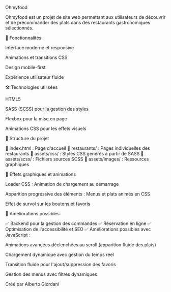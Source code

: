 Ohmyfood

Ohmyfood est un projet de site web permettant aux utilisateurs de découvrir et de précommander des plats dans des restaurants gastronomiques sélectionnés.

🚀 Fonctionnalités

Interface moderne et responsive

Animations et transitions CSS

Design mobile-first

Expérience utilisateur fluide

🛠️ Technologies utilisées

HTML5

SASS (SCSS) pour la gestion des styles

Flexbox pour la mise en page

Animations CSS pour les effets visuels

📌 Structure du projet

📂 index.html : Page d'accueil
📂 restaurants/ : Pages individuelles des restaurants
📂 assets/css/ : Styles CSS générés à partir de SASS
📂 assets/scss/ : Fichiers sources SCSS
📂 assets/images/ : Ressources graphiques

🎨 Effets graphiques et animations

Loader CSS : Animation de chargement au démarrage

Apparition progressive des éléments : Menus et plats animés en CSS

Effet de survol sur les boutons et favoris

📌 Améliorations possibles

✅ Backend pour la gestion des commandes
✅ Réservation en ligne
✅ Optimisation de l'accessibilité et SEO
✅ Améliorations possibles avec JavaScript :

Animations avancées déclenchées au scroll (apparition fluide des plats)

Chargement dynamique avec gestion du temps réel

Transition fluide pour l'ajout/suppression des favoris

Gestion des menus avec filtres dynamiques

Créé par Alberto Giordani
